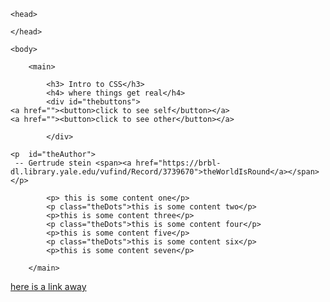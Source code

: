 <!DOCTYPE html>
<html>

	<head>
  <title> 🖥 Intro to Web Dev Week 04</title>
  <!-- this is a comment. A human can read it but the browser can not. -->
		<!-- <link href="https://fonts.googleapis.com/css?family=Noto+Sans+JP|Nunito&display=swap" rel="stylesheet"> -->
		<link rel="stylesheet" type="text/css" href="theStyle.css">

	</head>

	<body>

		<main>

			<h3> Intro to CSS</h3>
			<h4> where things get real</h4>
			<div id="thebuttons">
    <a href=""><button>click to see self</button></a>
    <a href=""><button>click to see other</button></a>
	
			</div>
	
    <p  id="theAuthor">
     -- Gertrude stein <span><a href="https://brbl-dl.library.yale.edu/vufind/Record/3739670">theWorldIsRound</a></span>
    </p>

			<p> this is some content one</p>
			<p class="theDots">this is some content two</p>
			<p>this is some content three</p>
			<p class="theDots">this is some content four</p>
			<p>this is some content five</p>
			<p class="theDots">this is some content six</p>
			<p>this is some content seven</p>

		</main>

<footer><a href="">here is a link away</a></footer>
	</body>

</html>
